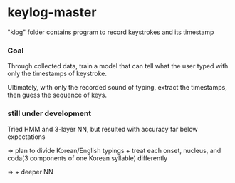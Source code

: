# keylog-master

"klog" folder contains program to record keystrokes and its timestamp

### Goal
Through collected data, train a model that can tell what the user typed with only the timestamps of keystroke.

Ultimately, with only the recorded sound of typing, extract the timestamps, then guess the sequence of keys.

### still under development
Tried HMM and 3-layer NN, but resulted with accuracy far below expectations

=> plan to divide Korean/English typings + treat each onset, nucleus, and coda(3 components of one Korean syllable) differently

=> + deeper NN
